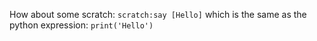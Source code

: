 How about some scratch: `scratch:say [Hello]` which is the same as the python expression: `print('Hello')`
